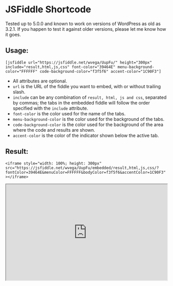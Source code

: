 # JSFiddle Shortcode

Tested up to 5.0.0 and known to work on versions of WordPress as old as 3.2.1. If you happen to test it against older versions, please let me know how it goes.

## Usage:

`[jsfiddle url="https://jsfiddle.net/wvega/UupFu/" height="300px" include="result,html,js,css" font-color="39464E" menu-background-color="FFFFFF" code-background-color="f3f5f6" accent-color="1C90F3"]`

* All attributes are optional.
* `url` is the URL of the fiddle you want to embed, with or without trailing slash.
* `include` can be any combination of `result, html, js and css`, separated by commas; the tabs in the embedded fiddle will follow the order specified with the `include` attribute.
* `font-color` is the color used for the name of the tabs.
* `menu-background-color` is the color used for the background of the tabs.
* `code-background-color` is the color used for the background of the area where the code and results are shown.
* `accent-color` is the color of the indicator shown below the active tab.

## Result:

`<iframe style="width: 100%; height: 300px" src="https://jsfiddle.net/wvega/UupFu/embedded/result,html,js,css/?fontColor=39464E&menuColor=FFFFFF&bodyColor=f3f5f6&accentColor=1C90F3"></iframe>`

<iframe style="width: 100%; height: 300px" src="https://jsfiddle.net/wvega/UupFu/embedded/result,html,js,css/?fontColor=39464E&menuColor=FFFFFF&bodyColor=f3f5f6&accentColor=1C90F3"></iframe>
